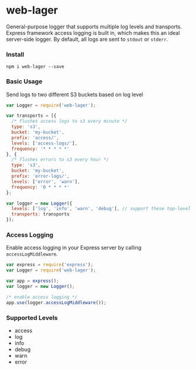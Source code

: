 # web-lager

General-purpose logger that supports multiple log levels and transports.  Express framework access logging is built in, which makes this an ideal server-side logger.  By default, all logs are sent to `stdout` or `stderr`.

### Install
```
npm i web-lager --save
```

### Basic Usage
Send logs to two different S3 buckets based on log level
```javascript
var Logger = require('web-lager');

var transports = [{
  /* flushes access logs to s3 every minute */
  type: 's3',
  bucket: 'my-bucket',
  prefix: 'access/',
  levels: ['access-logs/'],
  frequency: '* * * * *'  
}, {
  /* flushes errors to s3 every hour */
  type: 's3',
  bucket: 'my-bucket',
  prefix: 'error-logs/',
  levels: ['error', 'warn'],
  frequency: '0 * * * *'  
};

var logger = new Logger({
  levels: ['log', 'info', 'warn', 'debug'], // support these top-level types
  transports: transports
});

```

### Access Logging
Enable access logging in your Express server by calling `accessLogMiddleware`.
```javascript
var express = require('express');
var Logger = require('web-lager');

var app = express();
var logger = new Logger();

/* enable access logging */
app.use(logger.accessLogMiddleware()); 
```

### Supported Levels
- access
- log
- info
- debug
- warn
- error
